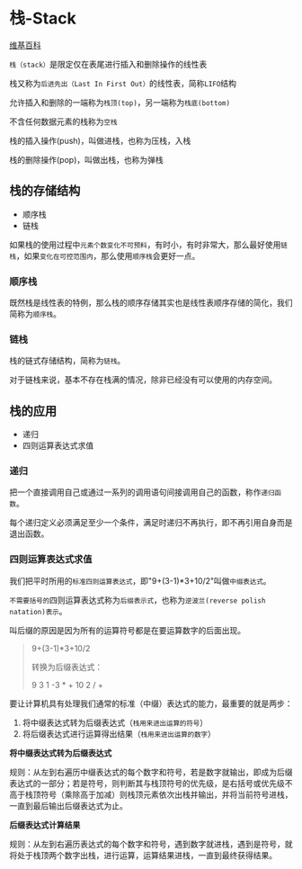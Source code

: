 # 栈-Stack

[维基百科](https://zh.wikipedia.org/wiki/堆栈)

`栈（stack）`是限定仅在表尾进行插入和删除操作的线性表

栈又称为`后进先出（Last In First Out）`的线性表，简称`LIFO`结构

允许插入和删除的一端称为`栈顶(top)`，另一端称为`栈底(bottom)`

不含任何数据元素的栈称为`空栈`

栈的插入操作(push)，叫做进栈，也称为压栈，入栈

栈的删除操作(pop)，叫做出栈，也称为弹栈

## 栈的存储结构

* 顺序栈
* 链栈

如果栈的使用过程中`元素个数变化不可预料`，有时小，有时非常大，那么最好使用`链栈`，如果`变化在可控范围内`，那么使用`顺序栈`会更好一点。

### 顺序栈

既然栈是线性表的特例，那么栈的顺序存储其实也是线性表顺序存储的简化，我们简称为`顺序栈`。

### 链栈

栈的链式存储结构，简称为`链栈`。

对于链栈来说，基本不存在栈满的情况，除非已经没有可以使用的内存空间。

## 栈的应用

* 递归
* 四则运算表达式求值

### 递归

把一个直接调用自己或通过一系列的调用语句间接调用自己的函数，称作`递归函数`。

每个递归定义必须满足至少一个条件，满足时递归不再执行，即不再引用自身而是退出函数。

### 四则运算表达式求值

我们把平时所用的`标准四则运算表达式`，即"9+(3-1)*3+10/2"叫做`中缀表达式`。

`不需要括号的`四则运算表达式称为`后缀表示式`，也称为`逆波兰(reverse polish natation)表示`。

叫后缀的原因是因为所有的运算符号都是在要运算数字的后面出现。

>9+(3-1)*3+10/2
>
>转换为后缀表达式：
>
>9 3 1 -3 * + 10 2 / +

要让计算机具有处理我们通常的标准（中缀）表达式的能力，最重要的就是两步：

1. 将中缀表达式转为后缀表达式（`栈用来进出运算的符号`）
2. 将后缀表达式进行运算得出结果（`栈用来进出运算的数字`）

**将中缀表达式转为后缀表达式**

规则：从左到右遍历中缀表达式的每个数字和符号，若是数字就输出，即成为后缀表达式的一部分；若是符号，则判断其与栈顶符号的优先级，是右括号或优先级不高于栈顶符号（乘除高于加减）则栈顶元素依次出栈并输出，并将当前符号进栈，一直到最后输出后缀表达式为止。

**后缀表达式计算结果**

规则：从左到右遍历表达式的每个数字和符号，遇到数字就进栈，遇到是符号，就将处于栈顶两个数字出栈，进行运算，运算结果进栈，一直到最终获得结果。

